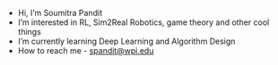 - Hi, I’m Soumitra Pandit
- I’m interested in RL, Sim2Real Robotics, game theory and other cool things
- I’m currently learning Deep Learning and Algorithm Design
- How to reach me - spandit@wpi.edu

<!---
ACZD254/ACZD254 is a ✨ special ✨ repository because its `README.md` (this file) appears on your GitHub profile.
You can click the Preview link to take a look at your changes.
--->
